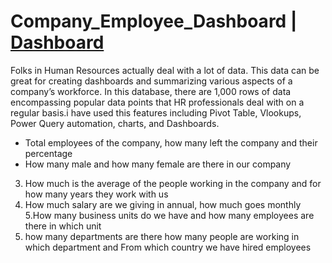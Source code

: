 # Company_Employee_Dashboard | [Dashboard](https://tech9522-my.sharepoint.com/:x:/g/personal/kartik_tech9522_onmicrosoft_com/EW8yDnQv4btHhGXVvS94MfYBbYxRKtUBBK8yeBP9KFQNLA?e=dpluqp)

Folks in Human Resources actually deal with a lot of data. This data can be great for creating dashboards and summarizing various aspects of a company’s workforce. In this database, there are 1,000 rows of data encompassing popular data points that HR professionals deal with on a regular basis.i have used this  features including Pivot Table, Vlookups, Power Query automation, charts, and Dashboards.

* Total employees of the company, how many left the company and their percentage
* How many male and how many female are there in our company
3. How much is the average of the people working in the company and for how many years they work with us
4. How much salary are we giving in annual, how much goes monthly
5.How many business units do we have and how many employees are there in which unit
6. how many departments are there how many people are working in which department and From which country we have hired employees


